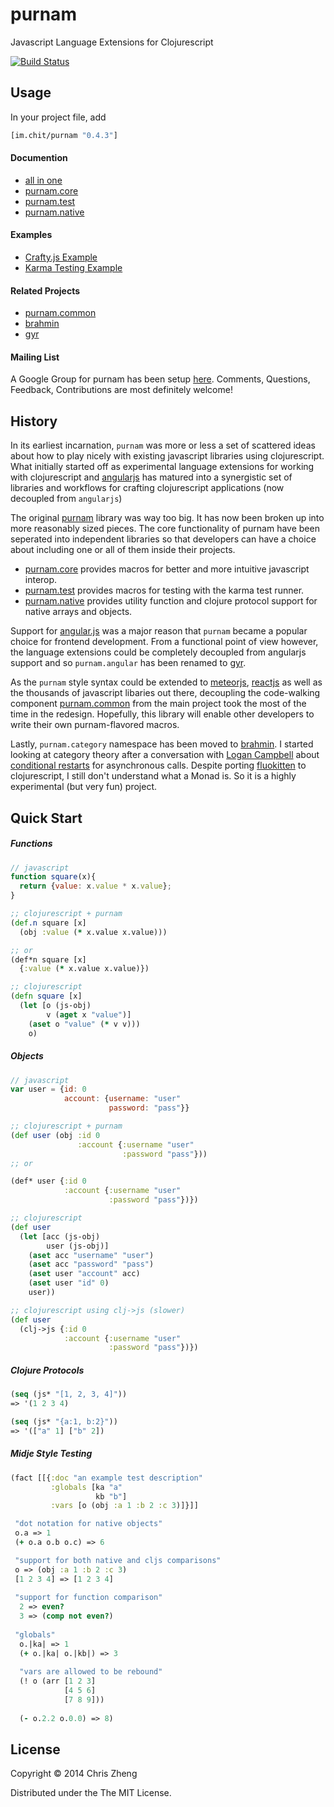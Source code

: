 # purnam

Javascript Language Extensions for Clojurescript

[![Build Status](https://travis-ci.org/purnam/purnam.png?branch=master)](https://travis-ci.org/purnam/purnam)

## Usage

In your project file, add

```clojure
[im.chit/purnam "0.4.3"]
```

#### Documention

- [all in one](https://purnam.github.io/purnam/)
- [purnam.core](https://purnam.github.io/purnam.core/)
- [purnam.test](https://purnam.github.io/purnam.test/)
- [purnam.native](https://purnam.github.io/purnam.native/)

#### Examples

- [Crafty.js Example](https://github.com/purnam/example.purnam.game)
- [Karma Testing Example](https://github.com/purnam/example.purnam.test)

#### Related Projects

- [purnam.common](https://github.com/purnam/purnam.common)
- [brahmin](https://github.com/purnam/brahmin)
- [gyr](https://github.com/purnam/gyr)

#### Mailing List

A Google Group for purnam has been setup [here](https://groups.google.com/forum/#!forum/purnam). Comments, Questions, Feedback, Contributions are most definitely welcome!


## History

In its earliest incarnation, `purnam` was more or less a set of scattered ideas about how to play nicely with existing javascript libraries using clojurescript. What initially started off as experimental language extensions for working with clojurescript and [angularjs](http://angularjs.org) has matured into a synergistic set of libraries and workflows for crafting clojurescript applications (now decoupled from `angularjs`)

The original [purnam](https://github.com/purnam/purnam/tree/old) library was way too big.  It has now been broken up into more reasonably sized pieces. The core functionality of purnam have been seperated into independent libraries so that developers can have a choice about including one or all of them inside their projects.

- [purnam.core](https://github.com/purnam/purnam.core) provides macros for better and more intuitive javascript interop.
- [purnam.test](https://github.com/purnam/purnam.test) provides macros for testing with the karma test runner.
- [purnam.native](https://github.com/purnam/purnam.native) provides utility function and clojure protocol support for native arrays and objects.

Support for [angular.js](http://angularjs.org) was a major reason that `purnam` became a popular choice for frontend development. From a functional point of view however, the language extensions could be completely decoupled from angularjs support and so `purnam.angular` has been renamed to [gyr](https://github.com/purnam/gyr).

As the `purnam` style syntax could be extended to [meteorjs](https://www.meteor.com), [reactjs](facebook.github.io/react/‎) as well as the thousands of javascript libaries out there, decoupling the code-walking component [purnam.common](https://github.com/purnam/purnam.common) from the main project took the most of the time in the redesign. Hopefully, this library will enable other developers to write their own purnam-flavored macros.

Lastly, `purnam.category` namespace has been moved to [brahmin](https://github.com/purnam/brahmin). I started looking at category theory after a conversation with [Logan Campbell](https://github.com/logaan) about [conditional restarts](https://github.com/zcaudate/ribol) for asynchronous calls. Despite porting [fluokitten](https://github.com/uncomplicate/fluokitten) to clojurescript, I still don't understand what a Monad is. So it is a highly experimental (but very fun) project.


## Quick Start

##### Functions
```javascript
// javascript
function square(x){
  return {value: x.value * x.value};
}
```
```clojure
;; clojurescript + purnam
(def.n square [x]
  (obj :value (* x.value x.value)))

;; or
(def*n square [x]
  {:value (* x.value x.value)})

```
```clojure
;; clojurescript
(defn square [x]
  (let [o (js-obj)
        v (aget x "value")]
    (aset o "value" (* v v)))
    o)
```

##### Objects
```javascript
// javascript
var user = {id: 0 
            account: {username: "user"
                      password: "pass"}}
```
```clojure
;; clojurescript + purnam
(def user (obj :id 0 
               :account {:username "user"
                         :password "pass"}))
;; or

(def* user {:id 0 
            :account {:username "user"
                      :password "pass"})})
```
```clojure
;; clojurescript
(def user
  (let [acc (js-obj)
        user (js-obj)]
    (aset acc "username" "user")
    (aset acc "password" "pass")
    (aset user "account" acc)
    (aset user "id" 0)
    user)) 

;; clojurescript using clj->js (slower)
(def user 
  (clj->js {:id 0 
            :account {:username "user"
                      :password "pass"})})
```

##### Clojure Protocols

```clojure
(seq (js* "[1, 2, 3, 4]")) 
=> '(1 2 3 4)

(seq (js* "{a:1, b:2}"))
=> '(["a" 1] ["b" 2]) 
```

##### Midje Style Testing

```clojure
(fact [[{:doc "an example test description"
         :globals [ka "a"
                   kb "b"]
         :vars [o (obj :a 1 :b 2 :c 3)]}]]

 "dot notation for native objects"
 o.a => 1
 (+ o.a o.b o.c) => 6

 "support for both native and cljs comparisons"
 o => (obj :a 1 :b 2 :c 3)
 [1 2 3 4] => [1 2 3 4]
 
 "support for function comparison"
  2 => even?
  3 => (comp not even?)
  
 "globals"
  o.|ka| => 1
  (+ o.|ka| o.|kb|) => 3
  
  "vars are allowed to be rebound"
  (! o (arr [1 2 3]
            [4 5 6]
            [7 8 9]))
            
  (- o.2.2 o.0.0) => 8)
```


## License

Copyright © 2014 Chris Zheng

Distributed under the The MIT License.